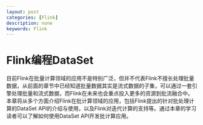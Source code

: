 ```yaml
---
layout: post
categories: [Flink]
description: none
keywords: Flink
---
```

# Flink编程DataSet
目前Flink在批量计算领域的应用不是特别广泛，但并不代表Flink不擅长处理批量数据，从前面的章节中已经知道批量数据其实是流式数据的子集，可以通过一套引擎处理批量和流式数据，而Flink在未来也会重点投入更多的资源到批流融合中。本章将从多个方面介绍Flink在批计算领域的应用，包括Flink提出的针对批处理计算的DataSet API的介绍与使用，以及Flink对迭代计算的支持等。通过本章的学习读者可以了解如何使用DataSet API开发批计算应用。


